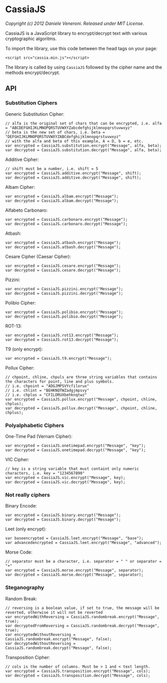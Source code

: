 # CassiaJS

_Copyright (c) 2012 Daniele Veneroni. Released under MIT License._

CassiaJS is a JavaScript library to encrypt/decrypt text with various cryptographic algoritms.

To import the library, use this code between the head tags on your page:

	<script src="cassia.min.js"></script>

The library is called by using `CassiaJS` followed by the cipher name and the methods encrypt/decrypt.

## API

### Substitution Ciphers

Generic Substitution Cipher:
	
	// alfa is the original set of chars that can be encrypted, i.e. alfa = "ABCDEFGHIJKLMNOPQRSTUVWXYZabcdefghijklmnopqrstuvwxyz"
	// beta is the new set of chars, i.e. beta = "DEFGHIJKLMNOPQRSTUVWXYZABCdefghijklmnopqrstuvwxyz"
	// with the alfa and beta of this example, A = D, b = e, etc.
	var encrypted = CassiaJS.substitution.encrypt("Message", alfa, beta); 
	var decrypted = CassiaJS.substitution.decrypt("Message", alfa, beta);

Additive Cipher:
	
	// shift must be a number, i.e. shift = 5
	var encrypted = CassiaJS.additive.encrypt("Message", shift); 
	var decrypted = CassiaJS.additive.decrypt("Message", shift);

Albam Cipher:

	var encrypted = CassiaJS.albam.encrypt("Message");
	var decrypted = CassiaJS.albam.decrypt("Message");

Alfabeto Carbonaro:

	var encrypted = CassiaJS.carbonaro.encrypt("Message");
	var decrypted = CassiaJS.carbonaro.decrypt("Message");

Atbash:

	var encrypted = CassiaJS.atbash.encrypt("Message");
	var decrypted = CassiaJS.atbash.decrypt("Message");

Cesare Cipher (Caesar Cipher):

	var encrypted = CassiaJS.cesare.encrypt("Message");
	var decrypted = CassiaJS.cesare.decrypt("Message");

Pizzini:

	var encrypted = CassiaJS.pizzini.encrypt("Message"); 
	var decrypted = CassiaJS.pizzini.decrypt("Message");

Polibio Cipher:

	var encrypted = CassiaJS.polibio.encrypt("Message"); 
	var decrypted = CassiaJS.polibio.decrypt("Message");

ROT-13:

	var encrypted = CassiaJS.rot13.encrypt("Message"); 
	var decrypted = CassiaJS.rot13.decrypt("Message");

T9 (only encrypt):

	var encrypted = CassiaJS.t9.encrypt("Message");

Pollux Cipher:

	// chpoint, chline, chpuls are three string variables that contains the characters for point, line and plus symbols.
	// i.e. chpoint = "ADGJMPSVYcfilorux"
	// i.e. chlint = "BEHKNQTWZadgjmpsvy"
	// i.e. chplus = "CFILORUXbehknqtwz"
	var encrypted = CassiaJS.pollux.encrypt("Message", chpoint, chline, chplus); 
	var decrypted = CassiaJS.pollux.decrypt("Message", chpoint, chline, chplus);

### Polyalphabetic Ciphers

One-Time Pad (Vernam Cipher):

	var encrypted = CassiaJS.onetimepad.encrypt("Message", "key"); 
	var decrypted = CassiaJS.onetimepad.decrypt("Message", "key");

VIC Cipher:

	// key is a string variable that must containt only numeric characters, i.e. key = "1234567890"
	var encrypted = CassiaJS.vic.encrypt("Message", key); 
	var decrypted = CassiaJS.vic.decrypt("Message", key);

### Not really ciphers

Binary Encode:

	var encrypted = CassiaJS.binary.encrypt("Message");
	var decrypted = CassiaJS.binary.decrypt("Message");

Leet (only encrypt):

	var baseencrypted = CassiaJS.leet.encrypt("Message", "base");
	var advancedencrypted = CassiaJS.leet.encrypt("Message", "advanced");

Morse Code:

	// separator must be a character, i.e. separator = " " or separator = "+"
	var encrypted = CassiaJS.morse.encrypt("Message", separator); 
	var decrypted = CassiaJS.morse.decrypt("Message", separator);

### Steganography

Random Break:
	
	// reversing is a boolean value, if set to true, the message will be reverted, otherwise it will not be reverted
	var encryptedWithReversing = CassiaJS.randombreak.encrypt("Message", true); 
	var decryptedFromReversing = CassiaJS.randombreak.decrypt("Message", true);
	var encryptedWithoutReversing = CassiaJS.randombreak.encrypt("Message", false); 
	var decryptedWithoutReversing = CassiaJS.randombreak.decrypt("Message", false);

Transposition Cipher:
	
	// cols is the number of columns. Must be > 1 and < text length. 
	var encrypted = CassiaJS.transposition.encrypt("Message", cols); 
	var decrypted = CassiaJS.transposition.decrypt("Message", cols);